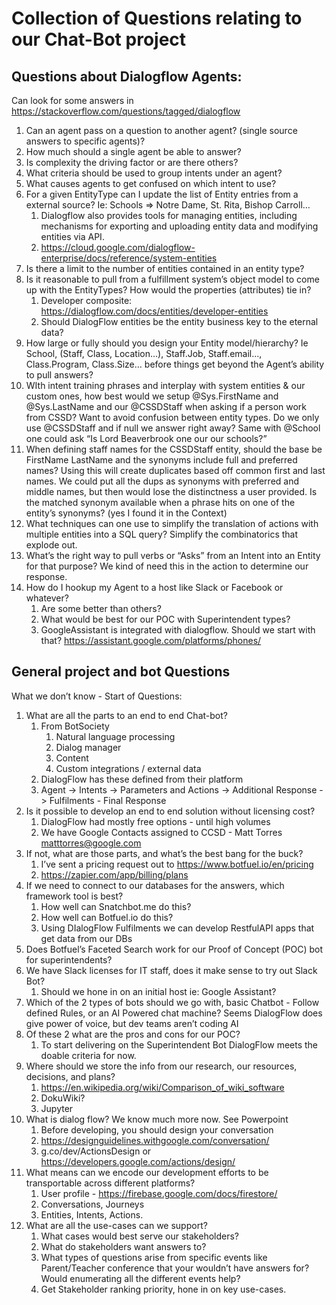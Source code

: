 # Collection of Questions relating to our Chat-Bot project

## Questions about Dialogflow Agents: 
Can look for some answers in https://stackoverflow.com/questions/tagged/dialogflow

1.	Can an agent pass on a question to another agent?  (single source answers to specific agents)?
2.	How much should a single agent be able to answer? 
3.	Is complexity the driving factor or are there others?
4.	What criteria should be used to group intents under an agent?
5.	What causes agents to get confused on which intent to use?
6.	For a given EntityType can I update the list of Entity entries from a external source? Ie: Schools => Notre Dame, St. Rita, Bishop Carroll…
    1. Dialogflow also provides tools for managing entities, including mechanisms for exporting and uploading entity data and modifying entities via API.
    2. https://cloud.google.com/dialogflow-enterprise/docs/reference/system-entities
7. Is there a limit to the number of entities contained in an entity type?
8. Is it reasonable to pull from a fulfillment system’s object model to come up with the EntityTypes? How would the properties (attributes) tie in?
   1. Developer composite: https://dialogflow.com/docs/entities/developer-entities
   2. Should DialogFlow entities be the entity business key to the eternal data?
9. How large or fully should you design your Entity model/hierarchy? Ie School, (Staff, Class, Location…), Staff.Job, Staff.email..., Class.Program, Class.Size…
before things get beyond the Agent’s ability to pull answers?
10. WIth intent training phrases and interplay with system entities & our custom ones, how best would we setup @Sys.FirstName and @Sys.LastName and our @CSSDStaff when asking if a person work from CSSD? Want to avoid confusion between entity types. Do we only use @CSSDStaff and if null we answer right away? Same with @School one could ask “Is Lord Beaverbrook one our our schools?”
11. When defining staff names for the CSSDStaff entity, should the base be FirstName LastName and the synonyms include full and preferred names? Using this will create duplicates based off common first and last names. We could put all the dups as synonyms  with preferred and middle names, but then would lose the distinctness a user provided. Is the matched synonym available when a phrase hits on one of the entity’s synonyms? (yes I found it in the Context)
12. What techniques can one use to simplify the translation of actions with multiple entities into a SQL query? Simplify the combinatorics that explode out. 
13. What’s the right way to pull verbs or “Asks” from an Intent into an Entity for that purpose? We kind of need this in the action to determine our response. 
14. How do I hookup my Agent to a host like Slack or Facebook or whatever? 
    1. Are some better than others?
    2. What would be best for our POC with Superintendent types?
    3. GoogleAssistant is integrated with dialogflow. Should we start with that? https://assistant.google.com/platforms/phones/

## General project and bot Questions
What we don’t know - Start of Questions:
1. What are all the parts to an end to end Chat-bot?
   1. From BotSociety
      1. Natural language processing
      2. Dialog manager
      3. Content
      4. Custom integrations / external data
   2.	DialogFlow has these defined from their platform
      1. Agent -> Intents -> Parameters and Actions -> Additional Response -> Fulfilments - Final Response
2. Is it possible to develop an end to end solution without licensing cost?
   1. DialogFlow had mostly free options - until high volumes
   2. We have Google Contacts assigned to CCSD - Matt Torres <matttorres@google.com>
3. If not, what are those parts, and what’s the best bang for the buck?
   1. I’ve sent a pricing request out to https://www.botfuel.io/en/pricing
   2. https://zapier.com/app/billing/plans
4. If we need to connect to our databases for the answers, which framework tool is best?
   1. How well can Snatchbot.me do this?
   2. How well can Botfuel.io do this?
   3. Using DIalogFlow Fulfilments we can develop RestfulAPI apps that get data from our DBs
5. Does Botfuel’s Faceted Search work for our Proof of Concept (POC) bot for  superintendents?
6. We have Slack licenses for IT staff, does it make sense to try out Slack Bot?
   1. Should we hone in on an initial host ie: Google Assistant?
7. Which of the 2 types of bots should we go with, basic Chatbot - Follow defined Rules, or an AI Powered chat machine? Seems DialogFlow does give power of voice, but dev teams aren’t coding AI
8. Of these 2 what are the pros and cons for our POC?
   1. To start delivering on the Superintendent Bot DialogFlow meets the doable criteria for now. 
9. Where should we store the info from our research, our resources, decisions, and plans?
   1. https://en.wikipedia.org/wiki/Comparison_of_wiki_software
   2. DokuWiki?
   3. Jupyter
10. What is dialog flow? We know much more now. See Powerpoint
    1. Before developing, you should design your conversation 
    2. https://designguidelines.withgoogle.com/conversation/
    3. g.co/dev/ActionsDesign or https://developers.google.com/actions/design/
11. What means can we encode our development efforts to be transportable across different platforms?
    1. User profile - https://firebase.google.com/docs/firestore/
    2. Conversations, Journeys
    3. Entities, Intents, Actions.
12. What are all the use-cases can we support?
    1. What cases would best serve our stakeholders? 
    2. What do stakeholders want answers to? 
    3. What types of questions arise from specific events like Parent/Teacher conference that your wouldn’t have answers for? Would enumerating all the different events help?
    4. Get Stakeholder ranking priority, hone in on key use-cases.
